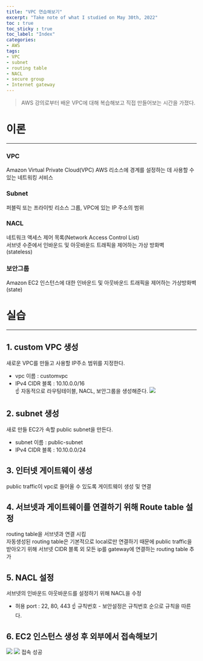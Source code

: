 ```yaml
---
title: "VPC 연습해보기"
excerpt: "Take note of what I studied on May 30th, 2022"
toc : true
toc_sticky : true
toc_label: "Index"
categories:    
- AWS
tags:
- VPC
- subnet
- routing table
- NACL
- secure group
- Internet gateway
---
```

> AWS 강의로부터 배운 VPC에 대해 복습해보고 직접 만들어보는 시간을 가졌다.
  
# 이론
---
### VPC
Amazon Virtual Private Cloud(VPC)
AWS 리소스에 경계를 설정하는 데 사용할 수 있는 네트워킹 서비스

### Subnet
퍼블릭 또는 프라이빗 리소스 그룹, VPC에 있는 IP 주소의 범위

### NACL
네트워크 액세스 제어 목록(Network Access Control List)  
서브넷 수준에서 인바운드 및 아웃바운드 트래픽을 제어하는 가상 방화벽  
(stateless)

### 보안그룹
Amazon EC2 인스턴스에 대한 인바운드 및 아웃바운드 트래픽을 제어하는 가상방화벽  
(state)
  
# 실습
---
## 1. custom VPC 생성
새로운 VPC를 만들고 사용할 IP주소 범위를 지정한다.
* vpc 이름 : customvpc
* IPv4 CIDR 블록 : 10.10.0.0/16  
☝️ 자동적으로 라우팅테이블, NACL, 보안그룹을 생성해준다.
![](https://user-images.githubusercontent.com/77392219/170952719-c3c91deb-2325-465a-b22c-9f8aaed73314.png)
## 2. subnet 생성
새로 만들 EC2가 속할 public subnet을 만든다.
* subnet 이름 : public-subnet
* IPv4 CIDR 블록 : 10.10.0.0/24
## 3. 인터넷 게이트웨이 생성
public traffic이 vpc로 들어올 수 있도록 게이트웨이 생성 및 연결
## 4. 서브넷과 게이트웨이를 연결하기 위해 Route table 설정
routing table을 서브넷과 연결 시킴  
자동생성된 routing table은 기본적으로 local로만 연결하기 때문에 public traffic을 받아오기 위해 
서브넷 CIDR 블록 외 모든 ip를 gateway에 연결하는 routing table 추가
## 5. NACL 설정
서브넷의 인바운드 아웃바운드를 설정하기 위해 NACL을 수정
* 허용 port : 22, 80, 443
 ☝️ 규칙번호 - 보안설정은 규칙번호 순으로 규칙을 따른다.
## 6. EC2 인스턴스 생성 후 외부에서 접속해보기
![](https://user-images.githubusercontent.com/77392219/170953532-68b4e7bd-5552-42f5-aabf-be6dca2e3449.png)
![](https://user-images.githubusercontent.com/77392219/170953633-8103988e-9978-41e5-99b4-2f40af0d9275.png)
접속 성공
